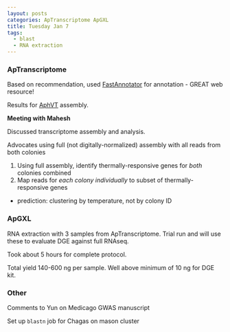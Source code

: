 ```yaml
---
layout: posts
categories: ApTranscriptome ApGXL
title: Tuesday Jan 7
tags:
  - blast
  - RNA extraction
---
```


### ApTranscriptome

Based on recommendation, used [FastAnnotator](http://fastannotator.cgu.edu.tw/index.php) for annotation - GREAT web resource!

Results for [AphVT](http://fastannotator.cgu.edu.tw/job.php?jobid=13890970425392#page=basicinfo) assembly. 


**Meeting with Mahesh**

Discussed transcriptome assembly and analysis. 

Advocates using full (not digitally-normalized) assembly with all reads from both colonies

1. Using full assembly, identify thermally-responsive genes for *both* colonies combined
2. Map reads for *each colony individually* to subset of thermally-responsive genes
  - prediction: clustering by temperature, not by colony ID


### ApGXL

RNA extraction with 3 samples from ApTranscriptome. Trial run and will use these to evaluate DGE against full RNAseq.

Took about 5 hours for complete protocol. 

Total yield 140-600 ng per sample.
Well above minimum of 10 ng for DGE kit.


### Other

Comments to Yun on Medicago GWAS manuscript

Set up `blastn` job for Chagas on mason cluster
